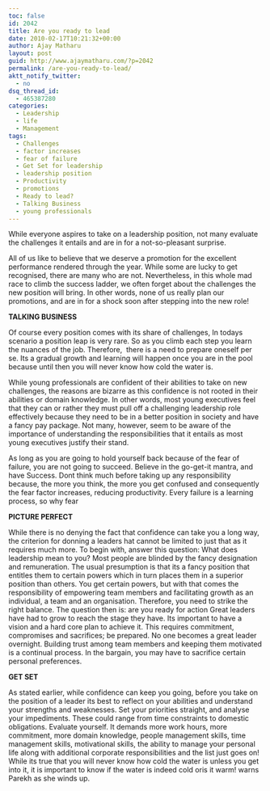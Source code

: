 ```yaml
---
toc: false
id: 2042
title: Are you ready to lead
date: 2010-02-17T10:21:32+00:00
author: Ajay Matharu
layout: post
guid: http://www.ajaymatharu.com/?p=2042
permalink: /are-you-ready-to-lead/
aktt_notify_twitter:
  - no
dsq_thread_id:
  - 465387280
categories:
  - Leadership
  - life
  - Management
tags:
  - Challenges
  - factor increases
  - fear of failure
  - Get Set for leadership
  - leadership position
  - Productivity
  - promotions
  - Ready to lead?
  - Talking Business
  - young professionals
---
```

While everyone aspires to take on a leadership position, not many evaluate the challenges it entails and are in for a not-so-pleasant surprise.

All of us like to believe that we deserve a promotion for the excellent performance rendered through the year. While some are lucky to get recognised, there are many who are not. Nevertheless, in this whole mad race to climb the success ladder, we often forget about the challenges the new position will bring. In other words, none of us really plan our promotions, and are in for a shock soon after stepping into the new role!

**TALKING BUSINESS**

Of course every position comes with its share of challenges, In todays scenario a position leap is very rare. So as you climb each step you learn the nuances of the job. Therefore,  there is a need to prepare oneself per se. Its a gradual growth and learning will happen once you are in the pool because until then you will never know how cold the water is.
  
While young professionals are confident of their abilities to take on new challenges, the reasons are bizarre as this confidence is not rooted in their abilities or domain knowledge. In other words, most young executives feel that they can or rather they must pull off a challenging leadership role effectively because they need to be in a better position in society and have a fancy pay package. Not many, however, seem to be aware of the importance of understanding the responsibilities that it entails as most young executives justify their stand.
  
As long as you are going to hold yourself back because of the fear of failure, you are not going to succeed. Believe in the go-get-it mantra, and have Success. Dont think much before taking up any responsibility because, the more you think, the more you get confused and consequently the fear factor increases, reducing productivity. Every failure is a learning process, so why fear

**PICTURE PERFECT**

While there is no denying the fact that confidence can take you a long way, the criterion for donning a leaders hat cannot be limited to just that as it requires much more. To begin with, answer this question: What does leadership mean to you? Most people are blinded by the fancy designation and remuneration. The usual presumption is that its a fancy position that entitles them to certain powers which in turn places them in a superior position than others. You get certain powers, but with that comes the responsibility of empowering team members and facilitating growth as an individual, a team and an organisation. Therefore, you need to strike the right balance. The question then is: are you ready for action Great leaders have had to grow to reach the stage they have. Its important to have a vision and a hard core plan to achieve it. This requires commitment, compromises and sacrifices; be prepared. No one becomes a great leader overnight. Building trust among team members and keeping them motivated is a continual process. In the bargain, you may have to sacrifice certain personal preferences.

**GET SET**

As stated earlier, while confidence can keep you going, before you take on the position of a leader its best to reflect on your abilities and understand your strengths and weaknesses. Set your priorities straight, and analyse your impediments. These could range from time constraints to domestic obligations. Evaluate yourself. It demands more work hours, more commitment, more domain knowledge, people management skills, time management skills, motivational skills, the ability to manage your personal life along with additional corporate responsibilities and the list just goes on! While its true that you will never know how cold the water is unless you get into it, it is important to know if the water is indeed cold oris it warm! warns Parekh as she winds up.
